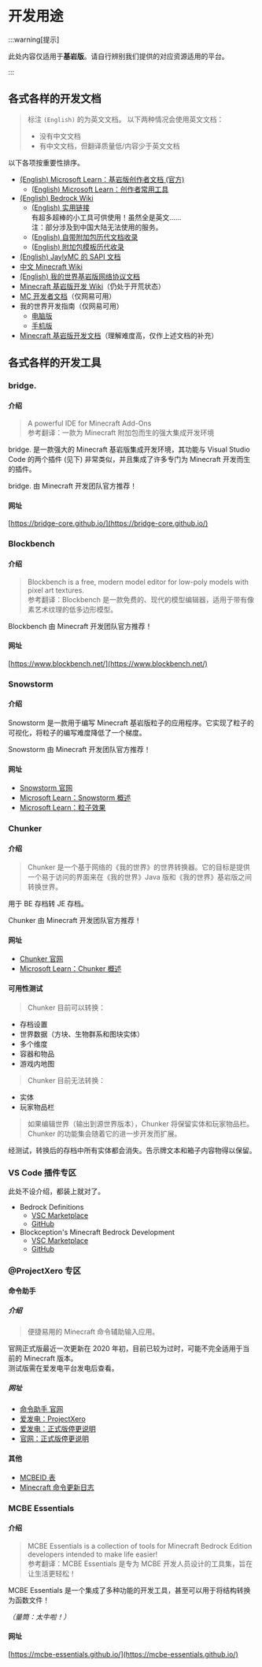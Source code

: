 # 开发用途

:::warning[提示]

此处内容仅适用于**基岩版**。请自行辨别我们提供的对应资源适用的平台。

:::

## 各式各样的开发文档

> 标注 `(English)` 的为英文文档。
> 以下两种情况会使用英文文档：
>
> - 没有中文文档
> - 有中文文档，但翻译质量低/内容少于英文文档

以下各项按重要性排序。

- [(English) Microsoft Learn：基岩版创作者文档 (官方)](https://learn.microsoft.com/en-us/minecraft/creator)  
  - [(English) Microsoft Learn：创作者常用工具](https://learn.microsoft.com/en-us/minecraft/creator/documents/commonlyusedtools)
- [(English) Bedrock Wiki](https://wiki.bedrock.dev/)
  - [(English) 实用链接](https://wiki.bedrock.dev/meta/useful-links.html)  
    有超多超棒的小工具可供使用！虽然全是英文……  
    注：部分涉及到中国大陆无法使用的服务。
  - [(English) 自带附加包历代文档收录](https://bedrock.dev/)
  - [(English) 附加包模板历代收录](https://bedrock.dev/packs)
- [(English) JaylyMC 的 SAPI 文档](https://jaylydev.github.io/scriptapi-docs/)
- [中文 Minecraft Wiki](https://zh.minecraft.wiki/)
- [(English) 我的世界基岩版网络协议文档](https://github.com/Mojang/bedrock-protocol-docs)
- [Minecraft 基岩版开发 Wiki](https://wiki.mcbe-dev.net/)（仍处于开荒状态）
- [MC 开发者文档](https://mc.163.com/mcstudio/mc-dev/)（仅网易可用）
- 我的世界开发指南（仅网易可用）
  - [电脑版](https://mc.163.com/dev/guide.html)
  - [手机版](https://mc.163.com/m/dev/guide.html)
- [Minecraft 基岩版开发文档](https://www.mcbe-dev.net/addons/)（理解难度高，仅作上述文档的补充）

## 各式各样的开发工具

### bridge. <!-- markdownlint-disable-line MD026 -->

#### 介绍

> A powerful IDE for Minecraft Add-Ons  
  参考翻译：一款为 Minecraft 附加包而生的强大集成开发环境

bridge. 是一款强大的 Minecraft 基岩版集成开发环境，其功能与 Visual Studio Code 的两个插件 (见下) 非常类似，并且集成了许多专门为 Minecraft 开发而生的插件。

bridge. 由 Minecraft 开发团队官方推荐！

#### 网址

[https://bridge-core.github.io/](https://bridge-core.github.io/)

### Blockbench

#### 介绍

> Blockbench is a free, modern model editor for low-poly models with pixel art textures.  
  参考翻译：Blockbench 是一款免费的、现代的模型编辑器，适用于带有像素艺术纹理的低多边形模型。

Blockbench 由 Minecraft 开发团队官方推荐！

#### 网址

[https://www.blockbench.net/](https://www.blockbench.net/)

### Snowstorm

#### 介绍

Snowstorm 是一款用于编写 Minecraft 基岩版粒子的应用程序。它实现了粒子的可视化，将粒子的编写难度降低了一个梯度。

Snowstorm 由 Minecraft 开发团队官方推荐！

#### 网址

- [Snowstorm 官网](https://snowstorm.app/)
- [Microsoft Learn：Snowstorm 概述](https://learn.microsoft.com/en-us/minecraft/creator/documents/snowstormoverview)
- [Microsoft Learn：粒子效果](https://learn.microsoft.com/en-us/minecraft/creator/documents/particleeffects)

### Chunker

#### 介绍

> Chunker 是一个基于网络的《我的世界》的世界转换器。它的目标是提供一个易于访问的界面来在《我的世界》Java 版和《我的世界》基岩版之间转换世界。

用于 BE 存档转 JE 存档。

Chunker 由 Minecraft 开发团队官方推荐！

#### 网址

- [Chunker 官网](https://chunker.app/)
- [Microsoft Learn：Chunker 概述](https://learn.microsoft.com/zh-cn/minecraft/creator/documents/chunkeroverview)

#### 可用性测试

<!-- markdownlint-disable MD007 MD032 -->

> Chunker 目前可以转换：  
  - 存档设置  
  - 世界数据（方块、生物群系和图块实体）  
  - 多个维度  
  - 容器和物品  
  - 游戏内地图

> Chunker 目前无法转换：  
  - 实体  
  - 玩家物品栏

<!-- markdownlint-restore -->

> 如果编辑世界（输出到源世界版本），Chunker 将保留实体和玩家物品栏。  
  Chunker 的功能集会随着它的进一步开发而扩展。

经测试，转换后的存档中所有实体都会消失。告示牌文本和箱子内容物得以保留。

### VS Code 插件专区

此处不设介绍，都装上就对了。

- Bedrock Definitions
  - [VSC Marketplace](https://marketplace.visualstudio.com/items?itemName=destruc7i0n.vscode-bedrock-definitions)
  - [GitHub](https://github.com/destruc7i0n/vscode-bedrock-definitions)
- Blockception's Minecraft Bedrock Development
  - [VSC Marketplace](https://marketplace.visualstudio.com/items?itemName=BlockceptionLtd.blockceptionvscodeminecraftbedrockdevelopmentextension)
  - [GitHub](https://github.com/Blockception/VSCode-Bedrock-Development-Extension)

### @ProjectXero 专区

#### 命令助手

##### 介绍

> 便捷易用的 Minecraft 命令辅助输入应用。

官网正式版最近一次更新在 2020 年初，目前已较为过时，可能不完全适用于当前的 Minecraft 版本。  
测试版需在爱发电平台发电后查看。

##### 网址

- [命令助手 官网](https://ca.projectxero.top/)
- [爱发电：ProjectXero](https://afdian.com/a/projectxero)
- [爱发电：正式版停更说明](https://afdian.com/p/43d9a27c3fd611edac7252540025c377)
- [官网：正式版停更说明](https://ca.projectxero.top/blog/notice/pause-update/)

#### 其他

- [MCBEID 表](https://ca.projectxero.top/idlist/)
- [Minecraft 命令更新日志](https://ca.projectxero.top/blog/command/command-history/)

### MCBE Essentials

#### 介绍

> MCBE Essentials is a collection of tools for Minecraft Bedrock Edition developers intended to make life easier!  
  参考翻译：MCBE Essentials 是专为 MCBE 开发人员设计的工具集，旨在让生活更轻松！

MCBE Essentials 是一个集成了多种功能的开发工具，甚至可以用于将结构转换为函数文件！

*（量筒：太牛啦！）*

#### 网址

[https://mcbe-essentials.github.io/](https://mcbe-essentials.github.io/)
